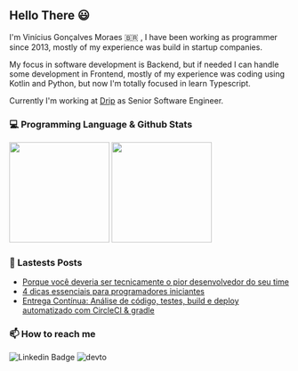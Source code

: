 ## Hello There 😃

I'm Vinícius Gonçalves Moraes 🇧🇷 , I have been working as programmer since 2013, mostly of my experience was build in startup companies.

My focus in software development is Backend, but if needed I can handle some development in Frontend, mostly of my experience was coding using Kotlin and Python, but now I'm totally focused in learn Typescript.

Currently I'm working at [Drip](https://usedrip.com.br/) as Senior Software Engineer.


### 💻 Programming Language & Github Stats

<img height="180em" src="https://github-readme-stats.vercel.app/api/top-langs/?username=vinigmoraes&layout=compact&theme=dark"> <img height="180em" src="https://github-readme-stats.vercel.app/api?username=vinigmoraes&show_icons=true&theme=dark&include_all_commits=true&count_private=true"/>

### 📖 Lastests Posts

- [Porque você deveria ser tecnicamente o pior desenvolvedor do seu time](https://dev.to/vinigmoraes/porque-voce-deveria-ser-tecnicamente-o-pior-desenvolvedor-da-sua-equipe-257n)
- [4 dicas essenciais para programadores iniciantes](https://dev.to/vinigmoraes/4-dicas-para-programadores-iniciantes-2d19)
- [Entrega Contínua: Análise de código, testes, build e deploy automatizado com CircleCI & gradle](https://dev.to/vinigmoraes/entrega-continua-analise-de-codigo-testes-build-e-deploy-automatizado-com-circleci-gradle-4fl4)
 
### 📫 How to reach me
  ![Linkedin Badge](https://img.shields.io/badge/LinkedIn-0077B5?style=for-the-badge&logo=linkedin&logoColor=white&link=https://www.linkedin.com/in/vin%C3%ADcius-moraes-401952b1/)
  ![devto](https://img.shields.io/badge/dev.to-0A0A0A?style=for-the-badge&logo=dev.to&logoColor=white&link=https://dev.to/vinigmoraes)
